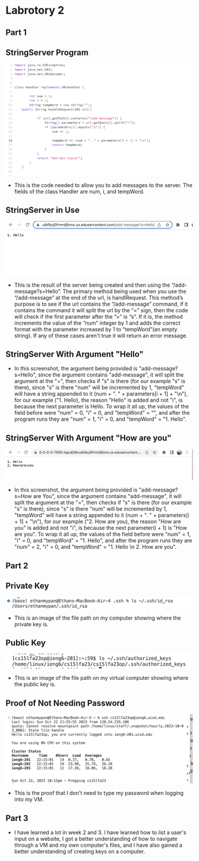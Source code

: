 # Labrotory 2


## Part 1
## StringServer Program
![Image](cse15lLab2CodeSSCorrect.png)
- This is the code needed to allow you to add messages to the server. The fields of the class Handler are num, i, and tempWord.

## StringServer in Use
![Image](cse15lLab2Hello.png)
- This is the result of the server being created and then using the “/add-message?s=Hello”. The primary method being used when you use the “/add-message” at the end of the url, is handlRequest. This method’s purpose is to see if the url contains the “/add-message” command, if it contains the command it will split the url by the “=” sign, then the code will check if the first parameter after the “=” is “s”. If it is, the method increments the value of the “num” integer by 1 and adds the correct format with the parameter increased by 1 to “tempWord”(an empty string). If any of these cases aren't true it will return an error message. 
## StringServer With Argument "Hello"
- In this screenshot, the argument being provided is "add-message?s=Hello", since the argument contains "add-message", it will split the argument at the "=", then checks if "s" is there (for our example "s" is there), since "s" is there "num" will be incremented by 1, "tempWord" will have a string appended to it (num + ". " + parameters[i + 1] + "\n"), for our example ("1. Hello), the reason "Hello" is added and not "i", is because the next parameter is Hello. To wrap it all up, the values of the field before were "num" = 0, "i" = 0, and "tempWord" = "", and after the program runs they are "num" = 1, "i" = 0, and "tempWord" = "1. Hello".

## StringServer With Argument "How are you"
![Image](cse15lLab2HowRU.png)

- In this screenshot, the argument being provided is "add-message?s=How are You", since the argument contains "add-message", it will split the argument at the "=", then checks if "s" is there (for our example "s" is there), since "s" is there "num" will be incremented by 1, "tempWord" will have a string appended to it (num + ". " + parameters[i + 1] + "\n"), for our example ("2. How are you), the reason "How are you" is added and not "i", is because the next parameter(i + 1) is "How are you". To wrap it all up, the values of the field before were "num" = 1, "i" = 0, and "tempWord" = "1. Hello", and after the program runs they are "num" = 2, "i" = 0, and "tempWord" = "1. Hello \n 2. How are you".

## Part 2

## Private Key
![Image](Cse15lLab2PrivateKeyOnLocal.png)

- This is an image of the file path on my computer showing where the private key is.
## Public Key
![Image](cse15Lab2Part2sslvm.png)

- This is an image of the file path on my virtual computer showing where the public key is.
## Proof of Not Needing Password
![Image](cse15Lab2Part2ssproofnopswd.png)
- This is the proof that I don't need to type my password when logging into my VM.


## Part 3
- I have learned a lot in week 2 and 3. I have learned how to list a user's input on a website, I got a better understanding of how to navigate through a VM and my own computer's files, and I have also gained a better understanding of creating keys on a computer.

